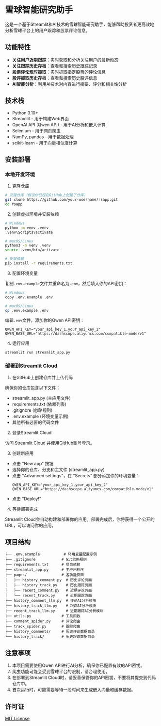 # 雪球智能研究助手

这是一个基于Streamlit和AI技术的雪球智能研究助手，能够帮助投资者更高效地分析雪球平台上的用户跟踪和股票评论信息。

## 功能特性

- **关注用户近期跟踪**：实时获取和分析关注用户的最新动态
- **关注跟踪历史存档**：查看和搜索历史跟踪记录
- **股票评论现时抓取**：实时抓取指定股票的评论信息
- **股评抓取历史存档**：查看和搜索历史股评信息
- **AI智能分析**：利用AI技术对内容进行摘要、评分和相关性分析

## 技术栈

- Python 3.10+
- Streamlit - 用于构建Web界面
- OpenAI API (Qwen API) - 用于AI分析和嵌入计算
- Selenium - 用于网页爬虫
- NumPy, pandas - 用于数据处理
- scikit-learn - 用于向量相似度计算

## 安装部署

### 本地开发环境

1. 克隆仓库

```bash
# 克隆仓库（假设你已经在GitHub上创建了仓库）
git clone https://github.com/your-username/rsapp.git
cd rsapp
```

2. 创建虚拟环境并安装依赖

```bash
# Windows
python -m venv .venv
.venv\Scripts\activate

# macOS/Linux
python3 -m venv .venv
source .venv/bin/activate

# 安装依赖
pip install -r requirements.txt
```

3. 配置环境变量

复制`.env.example`文件并重命名为`.env`，然后填入你的API密钥：

```bash
# Windows
copy .env.example .env

# macOS/Linux
cp .env.example .env
```

编辑`.env`文件，添加你的Qwen API密钥：

```
QWEN_API_KEY="your_api_key_1,your_api_key_2"
QWEN_BASE_URL="https://dashscope.aliyuncs.com/compatible-mode/v1"
```

4. 运行应用

```bash
streamlit run streamlit_app.py
```

### 部署到Streamlit Cloud

1. 在GitHub上创建仓库并上传代码

确保你的仓库包含以下文件：
- streamlit_app.py (主应用文件)
- requirements.txt (依赖列表)
- .gitignore (忽略规则)
- .env.example (环境变量示例)
- 其他所有必要的代码文件

2. 登录Streamlit Cloud

访问 [Streamlit Cloud](https://share.streamlit.io/) 并使用GitHub账号登录。

3. 创建新应用

- 点击 "New app" 按钮
- 选择你的仓库、分支和主文件 (streamlit_app.py)
- 点击 "Advanced settings"，在 "Secrets" 部分添加你的环境变量：
  ```
  QWEN_API_KEY="your_api_key_1,your_api_key_2"
  QWEN_BASE_URL="https://dashscope.aliyuncs.com/compatible-mode/v1"
  ```
- 点击 "Deploy!"

4. 等待部署完成

Streamlit Cloud会自动构建和部署你的应用。部署完成后，你将获得一个公开的URL，可以访问你的应用。

## 项目结构

```
├── .env.example           # 环境变量配置示例
├── .gitignore            # Git忽略规则
├── requirements.txt      # 项目依赖
├── streamlit_app.py      # 主应用程序
├── pages/                # 各功能页面
│   ├── history_comment.py  # 历史评论页面
│   ├── history_track.py    # 历史跟踪页面
│   ├── recent_comment.py   # 近期评论页面
│   └── recent_track.py     # 近期跟踪页面
├── history_comment_llm.py  # 评论AI分析模块
├── history_track_llm.py    # 跟踪AI分析模块
├── recent_track_llm.py     # 近期跟踪AI分析模块
├── utils.py              # 工具函数
├── comment_spider.py     # 评论爬虫
├── track_spider.py       # 跟踪爬虫
├── history_comments/     # 历史评论数据目录
└── history_track/        # 历史跟踪数据目录
```

## 注意事项

1. 本项目需要使用Qwen API进行AI分析，确保你已配置有效的API密钥。
2. 爬虫功能可能会受到雪球平台的限制，请合理使用。
3. 在部署到Streamlit Cloud时，请妥善保管你的API密钥，不要将其提交到代码仓库中。
4. 首次运行时，可能需要等待一段时间来生成嵌入向量和缓存数据。

## 许可证

[MIT License](LICENSE)